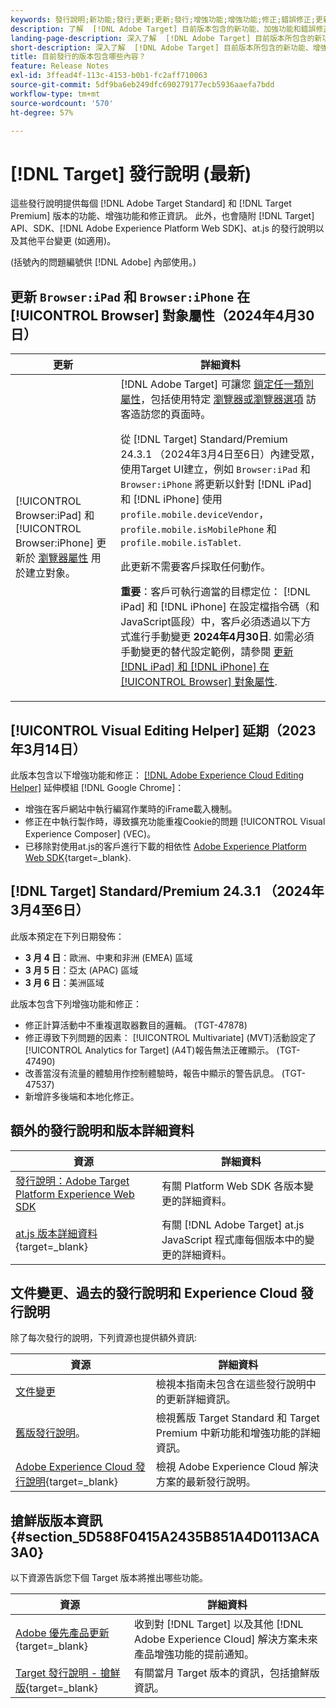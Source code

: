 ```yaml
---
keywords: 發行說明;新功能;發行;更新;更新;發行;增強功能;增強功能;修正;錯誤修正;更新
description: 了解  [!DNL Adobe Target] 目前版本包含的新功能、加強功能和錯誤修正，其中包括 SDK、API 和 JavaScript 程式庫。
landing-page-description: 深入了解  [!DNL Adobe Target] 目前版本所包含的新功能、增強功能和修正。
short-description: 深入了解  [!DNL Adobe Target] 目前版本所包含的新功能、增強功能和修正。
title: 目前發行的版本包含哪些內容？
feature: Release Notes
exl-id: 3ffead4f-113c-4153-b0b1-fc2aff710063
source-git-commit: 5df9ba6eb249dfc690279177ecb5936aaefa7bdd
workflow-type: tm+mt
source-wordcount: '570'
ht-degree: 57%

---
```


# [!DNL Target] 發行說明 (最新)

這些發行說明提供每個 [!DNL Adobe Target Standard] 和 [!DNL Target Premium] 版本的功能、增強功能和修正資訊。 此外，也會隨附 [!DNL Target] API、SDK、[!DNL Adobe Experience Platform Web SDK]、at.js 的發行說明以及其他平台變更 (如適用)。

(括號內的問題編號供 [!DNL Adobe] 內部使用。)

## 更新 `Browser:iPad` 和 `Browser:iPhone` 在 [!UICONTROL Browser] 對象屬性（2024年4月30日）

| 更新 | 詳細資料 |
|--- |--- |
| [!UICONTROL Browser:iPad] 和 [!UICONTROL Browser:iPhone] 更新於 [瀏覽器屬性](/help/main/c-target/c-audiences/c-target-rules/browser.md) 用於建立對象。 | [!DNL Adobe Target] 可讓您 [鎖定任一類別屬性](/help/main/c-target/c-audiences/c-target-rules/target-rules.md)，包括使用特定 [瀏覽器或瀏覽器選項](/help/main/c-target/c-audiences/c-target-rules/browser.md) 訪客造訪您的頁面時。<P>從 [!DNL Target] Standard/Premium 24.3.1 （2024年3月4日至6日）內建受眾，使用Target UI建立，例如 `Browser:iPad` 和 `Browser:iPhone` 將更新以針對 [!DNL iPad] 和 [!DNL iPhone] 使用 `profile.mobile.deviceVendor`， `profile.mobile.isMobilePhone` 和 `profile.mobile.isTablet`.<P>此更新不需要客戶採取任何動作。<p><B>重要</b>：客戶可執行適當的目標定位： [!DNL iPad] 和 [!DNL iPhone] 在設定檔指令碼（和JavaScript區段）中，客戶必須透過以下方式進行手動變更 **2024年4月30日**. 如需必須手動變更的替代設定範例，請參閱 [更新 [!DNL iPad] 和 [!DNL iPhone] 在 [!UICONTROL Browser] 對象屬性](/help/main/c-target/c-audiences/c-target-rules/browser.md#updates). |

## [!UICONTROL Visual Editing Helper] 延期（2023年3月14日）

此版本包含以下增強功能和修正： [[!DNL Adobe Experience Cloud Editing Helper]](/help/main/c-experiences/c-visual-experience-composer/r-troubleshoot-composer/visual-editing-helper-extension.md) 延伸模組 [!DNL Google Chrome]：

* 增強在客戶網站中執行編寫作業時的iFrame載入機制。
* 修正在中執行製作時，導致擴充功能重複Cookie的問題 [!UICONTROL Visual Experience Composer] (VEC)。
* 已移除對使用at.js的客戶進行下載的相依性 [Adobe Experience Platform Web SDK](https://experienceleague.adobe.com/en/docs/target-dev/developer/client-side/aep-web-sdk){target=_blank}.

## [!DNL Target] Standard/Premium 24.3.1 （2024年3月4至6日）

此版本預定在下列日期發佈：

* **3 月 4 日**：歐洲、中東和非洲 (EMEA) 區域
* **3 月 5 日**：亞太 (APAC) 區域
* **3 月 6 日**：美洲區域

此版本包含下列增強功能和修正：

* 修正計算活動中不重複選取器數目的邏輯。 (TGT-47878)
* 修正導致下列問題的因素： [!UICONTROL Multivariate] (MVT)活動設定了 [!UICONTROL Analytics for Target] (A4T)報告無法正確顯示。 (TGT-47490)
* 改善當沒有流量的體驗用作控制體驗時，報告中顯示的警告訊息。 (TGT-47537)
* 新增許多後端和本地化修正。

## 額外的發行說明和版本詳細資料

| 資源 | 詳細資料 |
|--- |--- |
| [發行說明：Adobe Target Platform Experience Web SDK](https://experienceleague.adobe.com/docs/experience-platform/edge/release-notes.html?lang=zh-Hant) | 有關 Platform Web SDK 各版本變更的詳細資料。 |
| [at.js 版本詳細資料](https://experienceleague.adobe.com/docs/target-dev/developer/client-side/at-js-implementation/target-atjs-versions.html){target=_blank} | 有關 [!DNL Adobe Target] at.js JavaScript 程式庫每個版本中的變更的詳細資料。 |

## 文件變更、過去的發行說明和 Experience Cloud 發行說明

除了每次發行的說明，下列資源也提供額外資訊:

| 資源 | 詳細資料 |
|--- |--- |
| [文件變更](/help/main/r-release-notes/doc-change.md) | 檢視本指南未包含在這些發行說明中的更新詳細資訊。 |
| [舊版發行說明](/help/main/r-release-notes/release-notes-for-previous-releases.md)。 | 檢視舊版 Target Standard 和 Target Premium 中新功能和增強功能的詳細資訊。 |
| [Adobe Experience Cloud 發行說明](https://experienceleague.adobe.com/docs/release-notes/experience-cloud/current.html){target=_blank} | 檢視 Adobe Experience Cloud 解決方案的最新發行說明。 |

## 搶鮮版版本資訊 {#section_5D588F0415A2435B851A4D0113ACA3A0}

以下資源告訴您下個 Target 版本將推出哪些功能。

| 資源 | 詳細資料 |
|--- |--- |
| [Adobe 優先產品更新](https://www.adobe.com/tw/subscription/priority-product-update.html){target=_blank} | 收到對 [!DNL Target] 以及其他 [!DNL Adobe Experience Cloud] 解決方案未來產品增強功能的提前通知。 |
| [Target 發行說明 - 搶鮮版](/help/main/r-release-notes/target-release-notes.md){target=_blank} | 有關當月 Target 版本的資訊，包括搶鮮版資訊。 |
